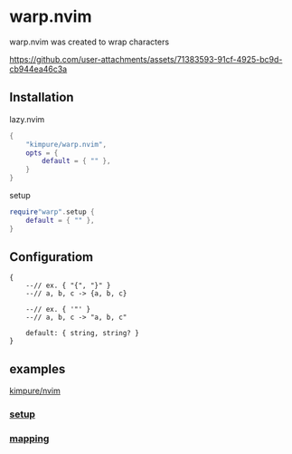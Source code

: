 # warp.nvim
warp.nvim was created to wrap characters

https://github.com/user-attachments/assets/71383593-91cf-4925-bc9d-cb944ea46c3a

## Installation
lazy.nvim
```lua
{
    "kimpure/warp.nvim",
    opts = {
        default = { "" },
    }
}
```

setup
```lua
require"warp".setup {
    default = { "" },
}
```

## Configuratiom
```luau
{
    --// ex. { "{", "}" }
    --// a, b, c -> {a, b, c}
    
    --// ex. { '"' }
    --// a, b, c -> "a, b, c"

    default: { string, string? }
}
```

## examples
[kimpure/nvim](https://github.com/kimpure/nvim)
### [setup](https://github.com/kimpure/nvim/blob/main/lua/plugins/nvim-warp.lua)
### [mapping](https://github.com/kimpure/nvim/blob/main/lua/config/keymaps/plugins/nvim-warp.lua)


